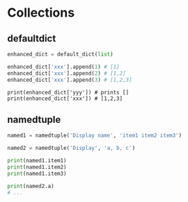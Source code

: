 # Collections

## defaultdict
```python
enhanced_dict = default_dict(list)

enhanced_dict['xxx'].append(1) # [1] 
enhanced_dict['xxx'].append(2) # [1,2] 
enhanced_dict['xxx'].append(3) # [1,2,3] 
```
```
print(enhanced_dict['yyy']) # prints []
print(enhanced_dict['xxx']) # [1,2,3]
```

## namedtuple
```python
named1 = namedtuple('Display name', 'item1 item2 item3')

named2 = namedtuple('Display', 'a, b, c')
```

```python
print(named1.item1)
print(named1.item2)
print(named1.item3)

print(named2.a)
# ...
```